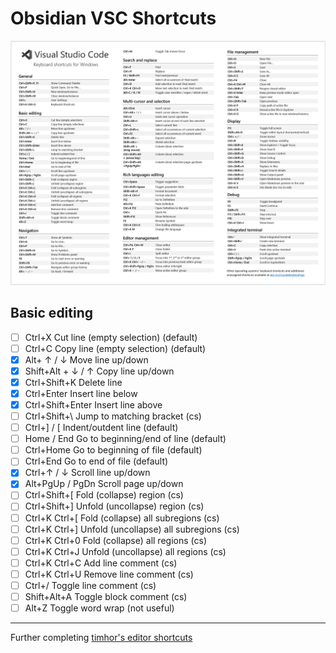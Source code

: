 # Obsidian VSC Shortcuts

![shortcut list](./assets/shortcut_list.png)

## Basic editing
- [ ] Ctrl+X Cut line (empty selection) (default)
- [ ] Ctrl+C Copy line (empty selection) (default)
- [x] Alt+ ↑ / ↓ Move line up/down
- [x] Shift+Alt + ↓ / ↑ Copy line up/down
- [x] Ctrl+Shift+K Delete line
- [x] Ctrl+Enter Insert line below
- [x] Ctrl+Shift+Enter Insert line above
- [ ] Ctrl+Shift+\ Jump to matching bracket (cs)
- [ ] Ctrl+] / [ Indent/outdent line (default)
- [ ] Home / End Go to beginning/end of line (default)
- [ ] Ctrl+Home Go to beginning of file (default)
- [ ] Ctrl+End Go to end of file (default)
- [x] Ctrl+↑ / ↓ Scroll line up/down
- [x] Alt+PgUp / PgDn Scroll page up/down
- [ ] Ctrl+Shift+[ Fold (collapse) region (cs)
- [ ] Ctrl+Shift+] Unfold (uncollapse) region (cs)
- [ ] Ctrl+K Ctrl+[ Fold (collapse) all subregions (cs)
- [ ] Ctrl+K Ctrl+] Unfold (uncollapse) all subregions (cs)
- [ ] Ctrl+K Ctrl+0 Fold (collapse) all regions (cs)
- [ ] Ctrl+K Ctrl+J Unfold (uncollapse) all regions (cs)
- [ ] Ctrl+K Ctrl+C Add line comment (cs)
- [ ] Ctrl+K Ctrl+U Remove line comment (cs)
- [ ] Ctrl+/ Toggle line comment (cs)
- [ ] Shift+Alt+A Toggle block comment (cs)
- [ ] Alt+Z Toggle word wrap (not useful)

---

Further completing [timhor's editor shortcuts](https://github.com/timhor/obsidian-editor-shortcuts/)